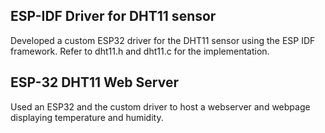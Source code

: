 ## ESP-IDF Driver for DHT11 sensor
Developed a custom ESP32 driver for the DHT11 sensor using the ESP IDF framework. Refer to dht11.h and dht11.c for the implementation.

## ESP-32 DHT11 Web Server
Used an ESP32 and the custom driver to host a webserver and webpage displaying temperature and humidity.

